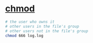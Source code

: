 # [chmod](https://man7.org/linux/man-pages/man1/chmod.1.html)

```bash
# the user who owns it
# other users in the file's group
# other users not in the file's group
chmod 666 log.log
```
